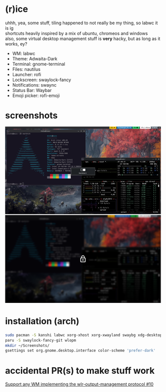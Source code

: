 # (r)ice

uhhh, yea, some stuff, tiling happened to not really be my thing, so labwc it is ig  
shortcuts heavily inspired by a mix of ubuntu, chromeos and windows  
also, some virtual desktop management stuff is **very** hacky, but as long as it works, ey?

- WM: labwc
- Theme: Adwaita-Dark
- Terminal: gnome-terminal
- Files: nautilus
- Launcher: rofi
- Lockscreen: swaylock-fancy
- Notifications: swaync
- Status Bar: Waybar
- Emoji picker: rofi-emoji

# screenshots

![screenshot](Screenshots/screenshot_2025-07-12-07-48-31.png)
![another screenshot](Screenshots/screenshot_2025-07-12-14-19-29.png)

# installation (arch)

```sh
sudo pacman -S kanshi labwc xorg-xhost xorg-xwayland swaybg xdg-desktop-portal-gtk adwaita-qt polkit-gnome wl-clip-persist rofi-wayland swaylock wlr-randr brightnessctl alsa-utils grim slurp wl-clipboard nautilus alacritty swayidle pipewire gnome-terminal cliphist swaync waybar otf-font-awesome xdg-desktop-portal xdg-desktop-portal-wlr qt6-wayland qt5-wayland rofi-emoji wtype pipewire-pulse pavucontrol ttf-nerd-fonts-symbols-mono
paru -S swaylock-fancy-git wlopm
mkdir ~/Screenshots/
gsettings set org.gnome.desktop.interface color-scheme 'prefer-dark'
```

# accidental PR(s) to make stuff work
[Support any WM implementing the wlr-output-management protocol #10](https://github.com/Big-B/swaylock-fancy/pull/10)
